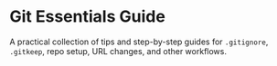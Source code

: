 # Git Essentials Guide

A practical collection of tips and step-by-step guides for `.gitignore`, `.gitkeep`, repo setup, URL changes, and other workflows.
